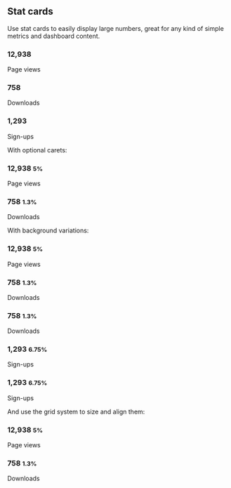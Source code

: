 ## Stat cards

Use stat cards to easily display large numbers, great for any kind of simple metrics and dashboard content.


<div class="statcard p-a-md">
  <h3 class="statcard-number">12,938</h3>
  <span class="statcard-desc">Page views</span>
</div>
<div class="statcard p-a-md text-center">
  <h3 class="statcard-number">758</h3>
  <span class="statcard-desc">Downloads</span>
</div>
<div class="statcard p-a-md text-right">
  <h3 class="statcard-number">1,293</h3>
  <span class="statcard-desc">Sign-ups</span>
</div>


With optional carets:


<div class="statcard p-a-md">
  <h3 class="statcard-number">
    12,938
    <small class="delta-indicator delta-positive">5%</small>
  </h3>
  <span class="statcard-desc">Page views</span>
</div>
<div class="statcard p-a-md">
  <h3 class="statcard-number">
    758
    <small class="delta-indicator delta-negative">1.3%</small>
  </h3>
  <span class="statcard-desc">Downloads</span>
</div>


With background variations:


<div class="statcard statcard-primary p-a-md m-b">
  <h3 class="statcard-number">
    12,938
    <small class="delta-indicator delta-positive">5%</small>
  </h3>
  <span class="statcard-desc">Page views</span>
</div>
<div class="statcard statcard-success p-a-md m-b">
  <h3 class="statcard-number">
    758
    <small class="delta-indicator delta-negative">1.3%</small>
  </h3>
  <span class="statcard-desc">Downloads</span>
</div>
<div class="statcard statcard-info p-a-md m-b">
  <h3 class="statcard-number">
    758
    <small class="delta-indicator delta-negative">1.3%</small>
  </h3>
  <span class="statcard-desc">Downloads</span>
</div>
<div class="statcard statcard-danger p-a-md m-b">
  <h3 class="statcard-number">
    1,293
    <small class="delta-indicator delta-positive">6.75%</small>
  </h3>
  <span class="statcard-desc">Sign-ups</span>
</div>
<div class="statcard statcard-warning p-a-md m-b">
  <h3 class="statcard-number">
    1,293
    <small class="delta-indicator delta-positive">6.75%</small>
  </h3>
  <span class="statcard-desc">Sign-ups</span>
</div>


And use the grid system to size and align them:


<div class="row">
  <div class="col-sm-6">
    <div class="statcard statcard-primary p-a-md">
      <h3 class="statcard-number">
        12,938
        <small class="delta-indicator delta-positive">5%</small>
      </h3>
      <span class="statcard-desc">Page views</span>
    </div>
  </div>
  <div class="col-sm-6">
    <div class="statcard statcard-success p-a-md">
      <h3 class="statcard-number">
        758
        <small class="delta-indicator delta-negative">1.3%</small>
      </h3>
      <span class="statcard-desc">Downloads</span>
    </div>
  </div>
</div>

